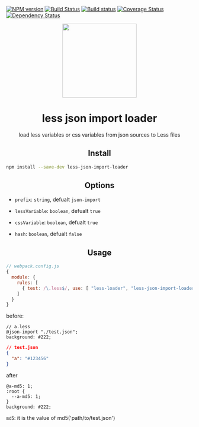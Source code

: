 
[![NPM version](https://img.shields.io/npm/v/less-json-import-loader.svg?style=flat)](https://npmjs.org/package/less-json-import-loader) [![Build Status](https://travis-ci.org/pigcan/less-json-import-loader.svg?branch=master)](https://travis-ci.org/pigcan/less-json-import-loader) [![Build status](https://ci.appveyor.com/api/projects/status/sk8hs3985idxm721/branch/master?svg=true)](https://ci.appveyor.com/project/pigcan/less-json-import-loader/branch/master) [![Coverage Status](https://coveralls.io/repos/github/pigcan/less-json-import-loader/badge.svg?branch=master)](https://coveralls.io/github/pigcan/less-json-import-loader?branch=master) [![Dependency Status](https://david-dm.org/pigcan/less-json-import-loader.svg)](https://david-dm.org/pigcan/less-json-import-loader)


<div align="center">
  <a href="https://github.com/webpack/webpack">
    <img width="200" height="200"
      src="https://webpack.js.org/assets/icon-square-big.svg">
  </a>
  <h1>less json import loader</h1>
  <p>load less variables or css variables from json sources to Less files</p>
</div>


<h2 align="center">Install</h2>

```bash
npm install --save-dev less-json-import-loader
```

<h2 align="center">Options</h2>

- `prefix`: `string`, defualt `json-import`

- `lessVariable`: `boolean`, defualt `true`

- `cssVariable`: `boolean`, defualt `true`

- `hash`: `boolean`, defualt `false`

<h2 align="center">Usage</h2>

```js
// webpack.config.js
{
  module: {
    rules: [
      { test: /\.less$/, use: [ "less-loader", "less-json-import-loader" ] }
    ]
  }
}
```

before:

```less
// a.less
@json-import "./test.json";
background: #222;
```

```json
// test.json
{
  "a": "#123456"
}
```

after

```less
@a-md5: 1;
:root {
  --a-md5: 1;
}
background: #222;
```

`md5`: it is the value of md5('path/to/test.json')
